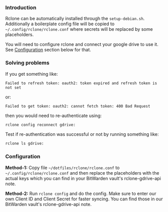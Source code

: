 ### Introduction

Rclone can be automatically installed through the `setup-debian.sh`.
Additionally a boilerplate config file will be copied to
`~/.config/rclone/rclone.conf` where secrets will be replaced by some
placeholders.

You will need to configure rclone and connect your google drive to use it. See
[Configuration](#Configuration) section below for that.

### Solving problems

If you get something like:
```
Failed to refresh token: oauth2: token expired and refresh token is not set
```
or:
```
Failed to get token: oauth2: cannot fetch token: 400 Bad Request
```

then you would need to re-authenticate using:
```bash
rclone config reconnect gdrive:
```

Test if re-authentication was successful or not by running something like:
```bash
rclone ls gdrive:
```

### Configuration

**Method-1:** Copy file `~/dotfiles/rclone/rclone.conf` to
`~/.config/rclone/rclone.conf` and then replace the placeholders with the actual
keys which you can find in your BitWarden vault's rclone-gdrive-api note.

**Method-2:** Run `rclone config` and do the config. Make sure to enter our own
Client ID and Client Secret for faster syncing. You can find those in our
BitWarden vault's rclone-gdrive-api note.
